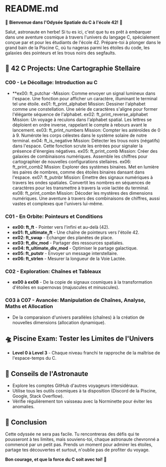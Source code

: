 # README.md

🚀 **Bienvenue dans l'Odysée Spatiale du C à l'école 42!** 🚀

Salut, astronaute en herbe! Si tu es ici, c'est que tu es prêt à embarquer dans une aventure cosmique à travers l'univers du langage C, spécialement conçue par et pour les étudiants de l'école 42. Prépare-toi à plonger dans le grand bain de la Piscine C, où tu nageras parmi les étoiles du code, les galaxies des pointeurs et les trous noirs des segfaults.

## 🌌 42 C Projects: Une Cartographie Stellaire

### C00 - Le Décollage: Introduction au C
- **ex00: ft_putchar -Mission: Comme envoyer un signal lumineux dans l'espace. Une fonction pour afficher un caractère, illuminant le terminal tel une étoile.
ex01: ft_print_alphabet
Mission: Dessiner l'alphabet comme une constellation. Une série de caractères s'aligne pour former l'élégante séquence de l'alphabet.
ex02: ft_print_reverse_alphabet
Mission: Un voyage à reculons dans l'alphabet spatial. Les lettres se déploient en ordre inverse, rappelant le compte à rebours avant le lancement.
ex03: ft_print_numbers
Mission: Compter les astéroïdes de 0 à 9. Numérote les corps célestes dans le système solaire de notre terminal.
ex04: ft_is_negative
Mission: Détecter les trous noirs (négatifs) dans l'espace. Cette fonction scrute les entrées pour signaler la présence d'énergies négatives.
ex05: ft_print_comb
Mission: Créer des galaxies de combinaisons numériques. Assemble les chiffres pour cartographier de nouvelles configurations stellaires.
ex06: ft_print_comb2
Mission: Explorer des systèmes binaires. Met en lumière les paires de nombres, comme des étoiles binaires dansant dans l'espace.
ex07: ft_putnbr
Mission: Émettre des signaux numériques à travers les ondes spatiales. Convertit les nombres en séquences de caractères pour les transmettre à travers la voie lactée du terminal.
ex08: ft_print_combn
Mission: Décoder les mystères des dimensions numériques. Une aventure à travers des combinaisons de chiffres, aussi vastes et complexes que l'univers lui-même.

### C01 - En Orbite: Pointeurs et Conditions
- **ex00: ft_ft** - Pointer vers l'infini et au-delà (42).
- **ex01: ft_ultimate_ft** - Une chaîne de pointeurs vers l'étoile 42.
- **ex02: ft_swap** - Échanger des planètes de place.
- **ex03: ft_div_mod** - Partager des ressources spatiales.
- **ex04: ft_ultimate_div_mod** - Optimiser le partage galactique.
- **ex05: ft_putstr** - Envoyer un message interstellaire.
- **ex06: ft_strlen** - Mesurer la longueur de la Voie Lactée.

### C02 - Exploration: Chaînes et Tableaux
- **ex00 à ex08** - De la copie de signaux cosmiques à la transformation d'étoiles en supernovas (majuscules et minuscules).

### C03 à C07 - Avancée: Manipulation de Chaînes, Analyse, Maths et Allocation
- De la comparaison d'univers parallèles (chaînes) à la création de nouvelles dimensions (allocation dynamique).

## 🛸 Piscine Exam: Tester les Limites de l'Univers
- **Level 0 à Level 3** - Chaque niveau franchi te rapproche de la maîtrise de l'espace-temps du C.

## 🌠 Conseils de l'Astronaute
- Explore les comptes GitHub d'autres voyageurs intersidéraux.
- Utilise tous les outils cosmiques à ta disposition (Discord de la Piscine, Google, Stack Overflow).
- Vérifie régulièrement ton vaisseau avec la Norminette pour éviter les anomalies.

## 🌟 Conclusion
Cette odyssée ne sera pas facile. Tu rencontreras des défis qui te pousseront à tes limites, mais souviens-toi, chaque astronaute chevronné a commencé par un petit pas. Prends un moment pour admirer les étoiles, partage tes découvertes et surtout, n'oublie pas de profiter du voyage.

**Bon courage, et que la force du C soit avec toi!** 🌌
